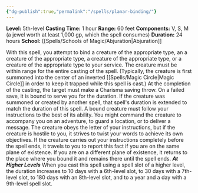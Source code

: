 ```yaml
---
{"dg-publish":true,"permalink":"/spells/planar-binding/"}
---
```


**Level:** 5th-level
**Casting Time:** 1 hour
**Range:** 60 feet
**Components:** V, S, M (a jewel worth at least 1,000 gp, which the spell consumes)
**Duration:** 24 hours
**School:** [[Spells/Schools of Magic/Abjuration\|Abjuration]]

With this spell, you attempt to bind a creature of the appropriate type, an a creature of the appropriate type, a creature of the appropriate type, or a creature of the appropriate type to your service. The creature must be within range for the entire casting of the spell. (Typically, the creature is first summoned into the center of an inverted [[Spells/Magic Circle\|Magic Circle]] in order to keep it trapped while this spell is cast.) At the completion of the casting, the target must make a Charisma saving throw. On a failed save, it is bound to serve you for the duration. If the creature was summoned or created by another spell, that spell's duration is extended to match the duration of this spell.
A bound creature must follow your instructions to the best of its ability. You might command the creature to accompany you on an adventure, to guard a location, or to deliver a message. The creature obeys the letter of your instructions, but if the creature is hostile to you, it strives to twist your words to achieve its own objectives. If the creature carries out your instructions completely before the spell ends, it travels to you to report this fact if you are on the same plane of existence. If you are on a different plane of existence, it returns to the place where you bound it and remains there until the spell ends.
**_At Higher Levels_**
When you cast this spell using a spell slot of a higher level, the duration increases to 10 days with a 6th-level slot, to 30 days with a 7th-level slot, to 180 days with an 8th-level slot, and to a year and a day with a 9th-level spell slot.